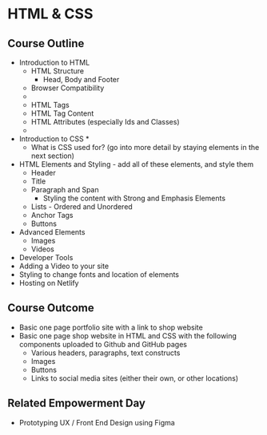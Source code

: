 # HTML & CSS

## Course Outline

* Introduction to HTML
  * HTML Structure
    * Head, Body and Footer
  * Browser Compatibility
  *
  * HTML Tags
  * HTML Tag Content
  * HTML Attributes (especially Ids and Classes)
  *
* Introduction to CSS
    *
  * What is CSS used for? (go into more detail by staying elements in the next section)
* HTML Elements and Styling - add all of these elements, and style them
  * Header
  * Title
  * Paragraph and Span
    * Styling the content with Strong and Emphasis Elements
  * Lists - Ordered and Unordered
  * Anchor Tags
  * Buttons
* Advanced Elements
  * Images
  * Videos
* Developer Tools
* Adding a Video to your site
* Styling to change fonts and location of elements
* Hosting on Netlify

## Course Outcome

* Basic one page portfolio site with a link to shop website
* Basic one page shop website in HTML and CSS with the following components uploaded to Github and GitHub pages
  * Various headers, paragraphs, text constructs
  * Images
  * Buttons
  * Links to social media sites (either their own, or other locations)

## Related Empowerment Day

* Prototyping UX / Front End Design using Figma
